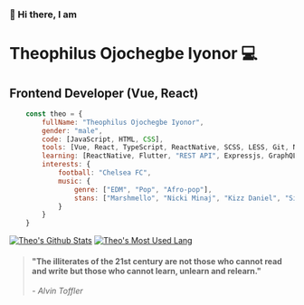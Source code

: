 ### 👋 Hi there, I am
 
Theophilus Ojochegbe Iyonor 💻
==============================

Frontend Developer (Vue, React)
----------------------------
``` js
    const theo = { 
        fullName: "Theophilus Ojochegbe Iyonor",
        gender: "male", 
        code: [JavaScript, HTML, CSS], 
        tools: [Vue, React, TypeScript, ReactNative, SCSS, LESS, Git, Nodejs, MongoDB, Heroku, Vercel], 
        learning: [ReactNative, Flutter, "REST API", Expressjs, GraphQL, ApolloServer],
        interests: {
            football: "Chelsea FC",
            music: {
                genre: ["EDM", "Pop", "Afro-pop"],
                stans: ["Marshmello", "Nicki Minaj", "Kizz Daniel", "Simi", "Mayorkun"]
            }
        }
    }

```

[![Theo's Github Stats](https://github-readme-stats.vercel.app/api?username=symplytheo&show_icons=true&hide_title=true&theme=radical)](https://github.com/anuraghazra/github-readme-stats) [![Theo's Most Used Lang](https://github-readme-stats.vercel.app/api/top-langs?username=symplytheo&layout=compact&theme=radical)](https://github.com/anuraghazra/github-readme-stats)

> #### "The illiterates of the 21st century are not those who cannot read and write but those who cannot learn, unlearn and relearn."
>
> *- Alvin Toffler*

